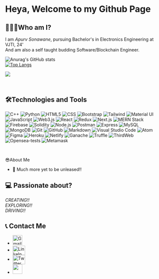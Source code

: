 # Heya, Welcome to my Github Page

## 🧑🏻‍💻Who am I?
I am *Apurv Sonawane*, pursuing Bachelor's in Electronics Engineering at VJTI, 24' <br/>
And am also a self taught budding Software/Blockchain Engineer.

![Anurag's GitHub stats](https://github-readme-stats.vercel.app/api?username=Apurv428&show_icons=true&theme=aura)<br>
[![Top Langs](https://github-readme-stats.vercel.app/api/top-langs/?username=Apurv428&layout=compact&theme=aura)](https://github.com/anuraghazra/github-readme-stats)


<p>
   <img align="center" src="https://github-readme-streak-stats.herokuapp.com?user=Apurv428&theme=highcontrast"/>
</p>

<br/>


##  🛠Technologies and Tools
<!-- <div align="center">  -->

  ![C++](https://img.shields.io/badge/C%2B%2B-00599C?style=for-the-badge&logo=c%2B%2B&logoColor=white)
  ![Python](https://img.shields.io/badge/Python-3776AB?style=for-the-badge&logo=python&logoColor=white)
  ![HTML5](https://img.shields.io/badge/HTML5-E34F26?style=for-the-badge&logo=html5&logoColor=white)
  ![CSS](https://img.shields.io/badge/CSS3-1572B6?style=for-the-badge&logo=css3&logoColor=white)
  ![Bootstrap](https://img.shields.io/badge/Bootstrap-563D7C?style=for-the-badge&logo=bootstrap&logoColor=white)
  ![Tailwind](https://img.shields.io/badge/Tailwind_CSS-38B2AC?style=for-the-badge&logo=tailwind-css&logoColor=white)
  ![Material UI](https://img.shields.io/badge/Material--UI-0081CB?style=for-the-badge&logo=material-ui&logoColor=white)
  ![JavaScript](https://img.shields.io/badge/JavaScript-323330?style=for-the-badge&logo=javascript&logoColor=F7DF1E)
  ![Web3.js](https://img.shields.io/badge/Web3.js-323330?style=for-the-badge&logo=Web3.js&logoColor=F7DF1E)
  ![React](https://img.shields.io/badge/React-20232A?style=for-the-badge&logo=react&logoColor=61DAFB)
  ![Redux](https://img.shields.io/badge/Redux-20232A?style=for-the-badge&logo=redux&logoColor=61DAFB)
  ![Next.js](https://img.shields.io/badge/Next.js-339933?style=for-the-badge&logo=nextdotjs&logoColor=white)
  ![MERN Stack](https://img.shields.io/badge/MERN%20Stack-20232A?style=for-the-badge&logo=mern&logoColor=61DAFB)
  ![Firebase](https://img.shields.io/badge/Firebase-20232A?style=for-the-badge&logo=Firebase&logoColor=61DAFB)
  ![Solidity](https://img.shields.io/badge/Solidity-20232A?style=for-the-badge&logo=Solidity&logoColor=61DAFB)
  ![Node.js](https://img.shields.io/badge/Node.js-339933?style=for-the-badge&logo=nodedotjs&logoColor=white)
  ![Postman](https://img.shields.io/badge/Postman-FF6C37?style=for-the-badge&logo=Postman&logoColor=white)
  ![Express](https://img.shields.io/badge/Express.js-000000?style=for-the-badge&logo=express&logoColor=white)
  ![MySQL](https://img.shields.io/badge/MySQL-00000F?style=for-the-badge&logo=mysql&logoColor=white)
  ![MongoDB](https://img.shields.io/badge/MongoDB-4EA94B?style=for-the-badge&logo=mongodb&logoColor=white)
  ![Git](https://img.shields.io/badge/Git-F05032?style=for-the-badge&logo=git&logoColor=white)
  ![GitHub](https://img.shields.io/badge/GitHub-100000?style=for-the-badge&logo=github&logoColor=white)
  ![Markdown](https://img.shields.io/badge/Markdown-000000?style=for-the-badge&logo=markdown&logoColor=white)
  ![Visual Studio Code](https://img.shields.io/badge/Visual_Studio_Code-0078D4?style=for-the-badge&logo=visual%20studio%20code&logoColor=white)
  ![Atom](https://img.shields.io/badge/Atom-66595C?style=for-the-badge&logo=Atom&logoColor=white)
  ![Figma](https://img.shields.io/badge/Figma-F24E1E?style=for-the-badge&logo=figma&logoColor=white)
  ![Heroku](https://img.shields.io/badge/Heroku-430098?style=for-the-badge&logo=heroku&logoColor=white)
  ![Netlify](https://img.shields.io/badge/Netlify-00C7B7?style=for-the-badge&logo=netlify&logoColor=white)
  ![Ganache](https://img.shields.io/badge/Ganache-00C7B7?style=for-the-badge&logo=ganache&logoColor=white)
  ![Truffle](https://img.shields.io/badge/Truffle-00C7B7?style=for-the-badge&logo=truffle&logoColor=white)
  ![ThirdWeb](https://img.shields.io/badge/ThirdWeb-00C7B7?style=for-the-badge&logo=thirdweb&logoColor=white)
  ![Opensea-tests](https://img.shields.io/badge/Opensea-00C7B7?style=for-the-badge&logo=opensea&logoColor=white)
  ![Metamask](https://img.shields.io/badge/Metamask-00C7B7?style=for-the-badge&logo=metamask&logoColor=white)
 
 <br/>
<!-- </div> -->

😎About Me
- 🤫 Much more yet to be unleased!!

## 💻 Passionate about?
*CREATING!!<br>EXPLORING!!<br>DRIVING!!*

## 📞 Contact Me
- <a href="https://mail.google.com/mail/u/0/?fs=1&tf=cm&source=mailto&to=apurvsonawane28@gmail.com" title="Email"><img src="https://github.com/get-icon/geticon/blob/master/icons/google-gmail.svg" alt = "Gmail" width="31px" height="31px"></a>
- <a href="https://www.linkedin.com/in/apurvsonawane/" target="blank"><img align="center" src="https://raw.githubusercontent.com/rahuldkjain/github-profile-readme-generator/master/src/images/icons/Social/linked-in-alt.svg" alt="LinkeIn" height="30" width="40" /></a>
-  <a href="https://twitter.com/SonawaneApurv" target="blank"><img align="center" src="https://raw.githubusercontent.com/rahuldkjain/github-profile-readme-generator/master/src/images/icons/Social/twitter.svg" alt="Twitter" height="30" width="40" /></a>
-  <a href="https://www.instagram.com/apurvstic/" title="Instagram"><img src="https://github.com/get-icon/geticon/blob/master/icons/instagram-icon.svg" width="31px" height="31px"></a>

